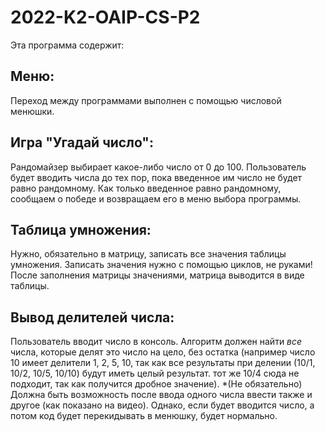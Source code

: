 # 2022-K2-OAIP-CS-P2

Эта программа содержит:
## Меню:
Переход между программами выполнен с помощью числовой менюшки.

## Игра "Угадай число":
Рандомайзер выбирает какое-либо число от 0 до 100.
Пользователь будет вводить числа до тех пор, пока введенное им число не будет равно рандомному.
Как только введенное равно рандомному, сообщаем о победе и возвращаем его в меню выбора программы.

## Таблица умножения:
Нужно, обязательно в матрицу, записать все значения таблицы умножения.
Записать значения нужно с помощью циклов, не руками!
После заполнения матрицы значениями, матрица выводится в виде таблицы.

## Вывод делителей числа:
Пользователь вводит число в консоль.
Алгоритм должен найти _все_ числа, которые делят это число на цело, без остатка (например число 10 имеет делители 1, 2, 5, 10, так как все результаты при делении
(10/1, 10/2, 10/5, 10/10) будут иметь целый результат. тот же 10/4 сюда не подходит, так как получится дробное значение).
*(Не обязательно) Должна быть возможность после ввода одного числа ввести также и другое (как показано на видео). Однако, если будет вводится число, а потом код будет перекидывать в менюшку, будет нормально.
